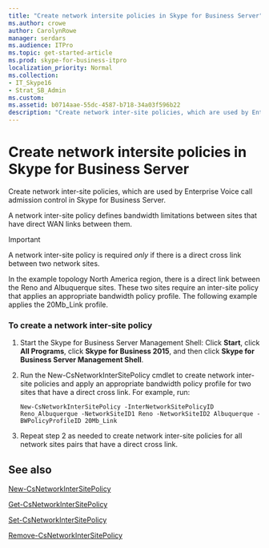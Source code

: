 ```yaml
---
title: "Create network intersite policies in Skype for Business Server"
ms.author: crowe
author: CarolynRowe
manager: serdars
ms.audience: ITPro
ms.topic: get-started-article
ms.prod: skype-for-business-itpro
localization_priority: Normal
ms.collection: 
- IT_Skype16
- Strat_SB_Admin
ms.custom: 
ms.assetid: b0714aae-55dc-4587-b718-34a03f596b22
description: "Create network inter-site policies, which are used by Enterprise Voice call admission control in Skype for Business Server."
---
```


# Create network intersite policies in Skype for Business Server
 
Create network inter-site policies, which are used by Enterprise Voice call admission control in Skype for Business Server. 
  
A network inter-site policy defines bandwidth limitations between sites that have direct WAN links between them.
  
> [!IMPORTANT]
> A network inter-site policy is required  *only*  if there is a direct cross link between two network sites.
  
In the example topology North America region, there is a direct link between the Reno and Albuquerque sites. These two sites require an inter-site policy that applies an appropriate bandwidth policy profile. The following example applies the 20Mb_Link profile.
  
### To create a network inter-site policy

1. Start the Skype for Business Server Management Shell: Click **Start**, click **All Programs**, click **Skype for Business 2015**, and then click **Skype for Business Server Management Shell**.
    
2. Run the New-CsNetworkInterSitePolicy cmdlet to create network inter-site policies and apply an appropriate bandwidth policy profile for two sites that have a direct cross link. For example, run:
    
   ```
   New-CsNetworkInterSitePolicy -InterNetworkSitePolicyID Reno_Albuquerque -NetworkSiteID1 Reno -NetworkSiteID2 Albuquerque -BWPolicyProfileID 20Mb_Link
   ```

3. Repeat step 2 as needed to create network inter-site policies for all network sites pairs that have a direct cross link.
    
## See also

[New-CsNetworkInterSitePolicy](https://docs.microsoft.com/powershell/module/skype/new-csnetworkintersitepolicy?view=skype-ps)
  
[Get-CsNetworkInterSitePolicy](https://docs.microsoft.com/powershell/module/skype/get-csnetworkintersitepolicy?view=skype-ps)
  
[Set-CsNetworkInterSitePolicy](https://docs.microsoft.com/powershell/module/skype/set-csnetworkintersitepolicy?view=skype-ps)
  
[Remove-CsNetworkInterSitePolicy](https://docs.microsoft.com/powershell/module/skype/remove-csnetworkintersitepolicy?view=skype-ps)